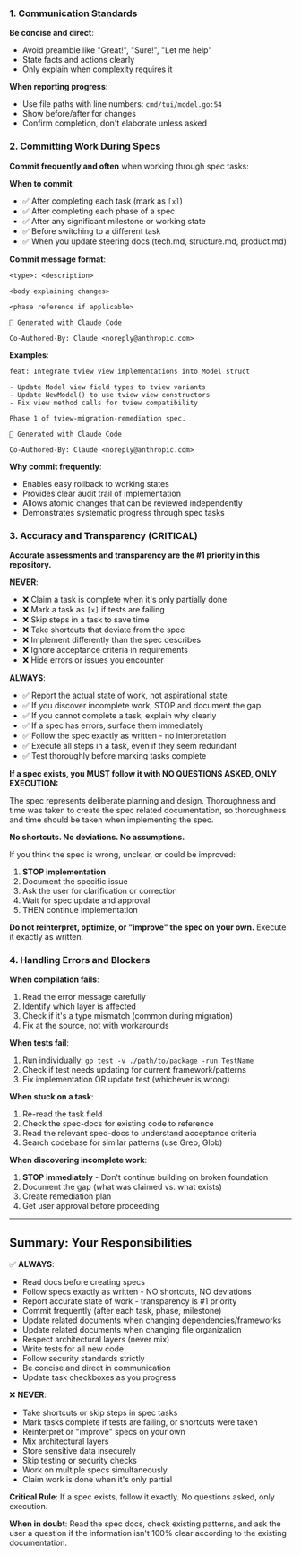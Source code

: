 ### 1. Communication Standards

**Be concise and direct**:
- Avoid preamble like "Great!", "Sure!", "Let me help"
- State facts and actions clearly
- Only explain when complexity requires it

**When reporting progress**:
- Use file paths with line numbers: `cmd/tui/model.go:54`
- Show before/after for changes
- Confirm completion, don't elaborate unless asked

### 2. Committing Work During Specs

**Commit frequently and often** when working through spec tasks:

**When to commit**:
- ✅ After completing each task (mark as `[x]`)
- ✅ After completing each phase of a spec
- ✅ After any significant milestone or working state
- ✅ Before switching to a different task
- ✅ When you update steering docs (tech.md, structure.md, product.md)

**Commit message format**:
```
<type>: <description>

<body explaining changes>

<phase reference if applicable>

🤖 Generated with Claude Code

Co-Authored-By: Claude <noreply@anthropic.com>
```

**Examples**:
```
feat: Integrate tview view implementations into Model struct

- Update Model view field types to tview variants
- Update NewModel() to use tview view constructors
- Fix view method calls for tview compatibility

Phase 1 of tview-migration-remediation spec.

🤖 Generated with Claude Code

Co-Authored-By: Claude <noreply@anthropic.com>
```

**Why commit frequently**:
- Enables easy rollback to working states
- Provides clear audit trail of implementation
- Allows atomic changes that can be reviewed independently
- Demonstrates systematic progress through spec tasks

### 3. Accuracy and Transparency (CRITICAL)

**Accurate assessments and transparency are the #1 priority in this repository.**

**NEVER**:
- ❌ Claim a task is complete when it's only partially done
- ❌ Mark a task as `[x]` if tests are failing
- ❌ Skip steps in a task to save time
- ❌ Take shortcuts that deviate from the spec
- ❌ Implement differently than the spec describes
- ❌ Ignore acceptance criteria in requirements
- ❌ Hide errors or issues you encounter

**ALWAYS**:
- ✅ Report the actual state of work, not aspirational state
- ✅ If you discover incomplete work, STOP and document the gap
- ✅ If you cannot complete a task, explain why clearly
- ✅ If a spec has errors, surface them immediately
- ✅ Follow the spec exactly as written - no interpretation
- ✅ Execute all steps in a task, even if they seem redundant
- ✅ Test thoroughly before marking tasks complete

**If a spec exists, you MUST follow it with NO QUESTIONS ASKED, ONLY EXECUTION:**

The spec represents deliberate planning and design. Thoroughness and time was taken to create the spec related documentation, so thoroughness and time should be taken when implementing the spec.

**No shortcuts. No deviations. No assumptions.**

If you think the spec is wrong, unclear, or could be improved:
1. **STOP implementation**
2. Document the specific issue
3. Ask the user for clarification or correction
4. Wait for spec update and approval
5. THEN continue implementation

**Do not reinterpret, optimize, or "improve" the spec on your own.** Execute it exactly as written.

### 4. Handling Errors and Blockers

**When compilation fails**:
1. Read the error message carefully
2. Identify which layer is affected
3. Check if it's a type mismatch (common during migration)
4. Fix at the source, not with workarounds

**When tests fail**:
1. Run individually: `go test -v ./path/to/package -run TestName`
2. Check if test needs updating for current framework/patterns
3. Fix implementation OR update test (whichever is wrong)

**When stuck on a task**:
1. Re-read the task field
2. Check the spec-docs for existing code to reference
3. Read the relevant spec-docs to understand acceptance criteria
4. Search codebase for similar patterns (use Grep, Glob)

**When discovering incomplete work**:
1. **STOP immediately** - Don't continue building on broken foundation
2. Document the gap (what was claimed vs. what exists)
3. Create remediation plan
4. Get user approval before proceeding

---

## Summary: Your Responsibilities

✅ **ALWAYS**:
- Read docs before creating specs
- Follow specs exactly as written - NO shortcuts, NO deviations
- Report accurate state of work - transparency is #1 priority
- Commit frequently (after each task, phase, milestone)
- Update related documents when changing dependencies/frameworks
- Update related documents when changing file organization
- Respect architectural layers (never mix)
- Write tests for all new code
- Follow security standards strictly
- Be concise and direct in communication
- Update task checkboxes as you progress

❌ **NEVER**:
- Take shortcuts or skip steps in spec tasks
- Mark tasks complete if tests are failing, or shortcuts were taken
- Reinterpret or "improve" specs on your own
- Mix architectural layers
- Store sensitive data insecurely
- Skip testing or security checks
- Work on multiple specs simultaneously
- Claim work is done when it's only partial

**Critical Rule**: If a spec exists, follow it exactly. No questions asked, only execution.

**When in doubt**: Read the spec docs, check existing patterns, and ask the user a question if the information isn't 100% clear according to the existing documentation.

